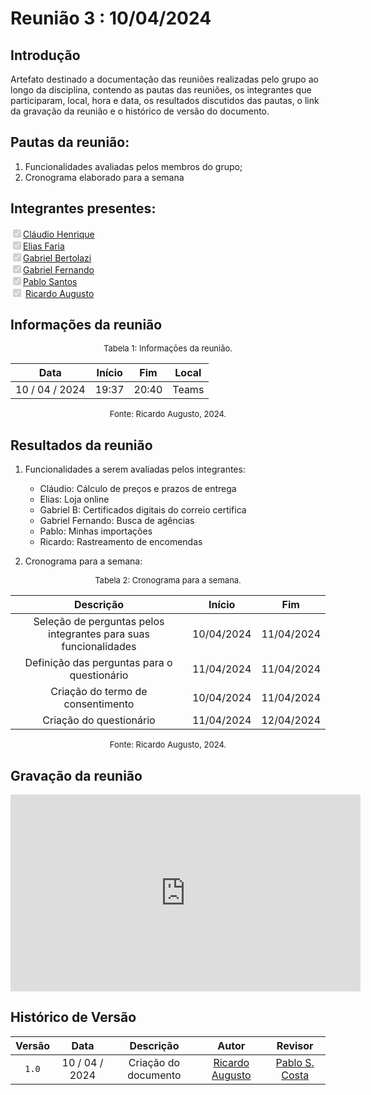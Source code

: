 # Reunião 3 : 10/04/2024

## Introdução

Artefato destinado a documentação das reuniões realizadas pelo grupo ao longo da disciplina, contendo as pautas das reuniões, os integrantes que participaram, local, hora e data, os resultados discutidos das pautas, o link da gravação da reunião e o histórico de versão do documento. 

## Pautas da reunião:

1. Funcionalidades avaliadas pelos membros do grupo;
2. Cronograma elaborado para a semana

## Integrantes presentes:

<label><input type="checkbox" checked disabled>[Cláudio Henrique][ClaudioGH]</label><br>
<label><input type="checkbox" checked disabled>[Elias Faria][EliasGH]</label><br>
<label><input type="checkbox" checked disabled>[Gabriel Bertolazi][GabrielBGH]</label><br>
<label><input type="checkbox" checked disabled>[Gabriel Fernando][GabrielFGH]</label><br>
<label><input type="checkbox" checked disabled>[Pablo Santos][PabloGH]</label><br>
<label><input type="checkbox" checked disabled> [Ricardo Augusto][RicardoGH]</label><br>

## Informações da reunião

<font size="2" >
<p style="text-align: center"> Tabela 1: Informações da reunião. </p>
</font>
<center>
 
| Data | Início | Fim | Local |
|:-:|:-:|:-:|:-:|
| 10 / 04 / 2024 | 19:37 | 20:40 | Teams |

</center>
<font size="2" >
<p style="text-align: center"> Fonte: Ricardo Augusto, 2024. </p>
</font>

## Resultados da reunião
 
1. Funcionalidades a serem avaliadas pelos integrantes:
    - Cláudio: Cálculo de preços e prazos de entrega
    - Elias: Loja online
    - Gabriel B: Certificados digitais do correio certifica
    - Gabriel Fernando: Busca de agências
    - Pablo: Minhas importações
    - Ricardo: Rastreamento de encomendas

2. Cronograma para a semana:

<font size="2" >
<p style="text-align: center"> Tabela 2: Cronograma para a semana. </p>
</font>
<center>
 
| Descrição | Início | Fim |
|:-:|:-:|:-:|
| Seleção de perguntas pelos integrantes para suas funcionalidades | 10/04/2024 | 11/04/2024
| Definição das perguntas para o questionário | 11/04/2024 | 11/04/2024
| Criação do termo de consentimento | 10/04/2024 | 11/04/2024
| Criação do questionário | 11/04/2024 | 12/04/2024

</center>
<font size="2">
<p style="text-align: center"> Fonte: Ricardo Augusto, 2024. </p>
</font>

## Gravação da reunião

<iframe width="560" height="315" src="https://www.youtube.com/embed/ScYU8t1zqqw?si=45EkfER94ofnU0-W" title="YouTube video player" frameborder="0" allow="accelerometer; autoplay; clipboard-write; encrypted-media; gyroscope; picture-in-picture; web-share" referrerpolicy="strict-origin-when-cross-origin" allowfullscreen></iframe>

## Histórico de Versão

| Versão | Data | Descrição | Autor | Revisor
|:-:|:-:|:-:|:-:|:-:|
|`1.0`| 10 / 04 / 2024 | Criação do documento| [Ricardo Augusto][RicardoGH] | [Pablo S. Costa][PabloGH] |

[ClaudioGH]: https://github.com/claudiohsc
[EliasGH]: https://github.com/EliasOliver21
[GabrielBGH]: https://github.com/Bertolazi
[GabrielFGH]: https://github.com/MMcLovin
[PabloGH]: https://github.com/pabloheika
[RicardoGH]: https://www.github.com/avmricardo
